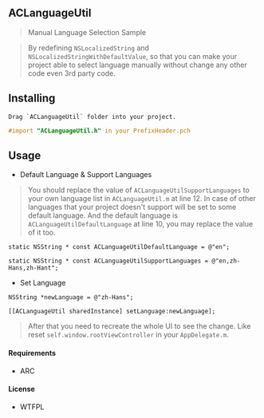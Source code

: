## ACLanguageUtil

> Manual Language Selection Sample

> By redefining `NSLocalizedString` and `NSLocalizedStringWithDefaultValue`,
> so that you can make your project able to select language manually 
> without change any other code even 3rd party code. 


## Installing

```
Drag `ACLanguageUtil` folder into your project. 
```

```objective-c
#import "ACLanguageUtil.h" in your PrefixHeader.pch  
```


## Usage

* Default Language & Support Languages

> You should replace the value of `ACLanguageUtilSupportLanguages` to your own language list in `ACLanguageUtil.m` at line 12. 
> In case of other languages that your project doesn't support will be set to some default language.
> And the default language is `ACLanguageUtilDefaultLanguage` at line 10, you may replace the value of it too.

```objc
static NSString * const ACLanguageUtilDefaultLanguage = @"en";

static NSString * const ACLanguageUtilSupportLanguages = @"en,zh-Hans,zh-Hant";
```

* Set Language

```objc
NSString *newLanguage = @"zh-Hans";

[[ACLanguageUtil sharedInstance] setLanguage:newLanguage];
```

> After that you need to recreate the whole UI to see the change.
> Like reset `self.window.rootViewController` in your `AppDelegate.m`.


#### Requirements

* ARC



#### License

* WTFPL 


